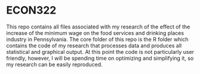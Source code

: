 # ECON322
This repo contains all files associated with my research of the effect of the increase of the minimum wage on the food services and drinking places industry in Pennsylvania. The core folder of this repo is the R folder which contains the code of my research that processes data and produces all statistical and graphical output. At this point the code is not particularly user friendly, however, I will be spending time on optimizing and simplifying it, so my research can be easily reproduced.
